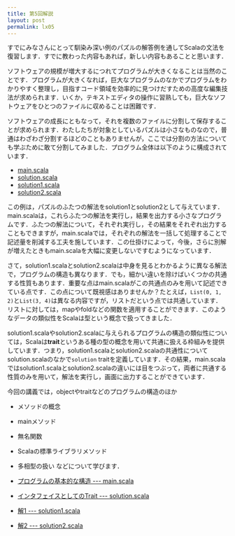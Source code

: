```yaml
---
title: 第5回解説
layout: post
permalink: lx05
---
```


すでにみなさんにとって馴染み深い例のパズルの解答例を通してScalaの文法を復習します．すでに教わった内容もあれば，新しい内容もあることと思います．

ソフトウェアの規模が増大するにつれてプログラムが大きくなることは当然のことです．プログラムが大きくなれば，巨大なプログラムのなかでプログラムをわかりやすく整理し，目指すコード領域を効率的に見つけだすための高度な編集技法が求められます．いくか，テキストエディタの操作に習熟しても，巨大なソフトウェアをひとつのファイルに収めることは困難です．

ソフトウェアの成長にともなって，それを複数のファイルに分割して保存することが求められます．わたしたちが対象としているパズルは小さなものなので，普通はわざわざ分割するほどのこともありませんが，ここでは分割の方法についても学ぶために敢て分割してみました．プログラム全体は以下のように構成されています．

- [main.scala](https://github.com/titech-is-cs115/lx05/blob/master/src/main.scala)
- [solution.scala](https://github.com/titech-is-cs115/lx05/blob/master/src/solution.scala)
- [solution1.scala](https://github.com/titech-is-cs115/lx05/blob/master/src/solution1.scala)
- [solution2.scala](https://github.com/titech-is-cs115/lx05/blob/master/src/solution2.scala)

この例は，パズルのふたつの解法をsolution1とsolution2として与えています．main.scalaは，これらふたつの解法を実行し，結果を出力する小さなプログラムです．ふたつの解法について，それぞれ実行し，その結果をそれぞれ出力することもできますが，main.scalaでは，それぞれの解法を一括して処理することで記述量を削減する工夫を施しています．この仕掛けによって，今後，さらに別解が増えたときもmain.scalaを大幅に変更しないですむようになっています．

さて，solution1.scalaとsolution2.scalaは中身を見るとわかるように異なる解法で，プログラムの構造も異なります．でも，細かい違いを除けばいくつかの共通する性質もあります．重要な点はmain.scalaがこの共通点のみを用いて記述できている点です．この点について既視感はありませんか？たとえば，`List(0, 1, 2)`と`List(3, 4)`は異なる内容ですが，リストだという点では共通しています．リストに対しては，mapやfoldなどの関数を適用することができます．このようなデータの類似性をScalaは型という概念で扱ってきました．

solution1.scalaやsolution2.scalaに与えられるプログラムの構造の類似性については，Scalaは**trait**というある種の型の概念を用いて共通に扱える枠組みを提供しています．つまり，solution1.scalaとsolution2.scalaの共通性についてsolution.scalaのなかで`solution` traitを定義しています．その結果，main.scalaではsolution1.scalaとsolution2.scalaの違いには目をつぶって，両者に共通する性質のみを用いて，解法を実行し，画面に出力することができています．

今回の講義では，objectやtraitなどのプログラムの構造のほか
- メソッドの概念
- mainメソッド
- 無名関数
- Scalaの標準ライブラリメソッド
- 多相型の扱い
などについて学びます．

- [プログラムの基本的な構造 --- main.scala](/lecture/lx05/a/)
- [インタフェイスとしてのTrait --- solution.scala](/lecture/lx05/b/)
- [解1 --- solution1.scala](/lecture/lx05/c/)
- [解2 --- solution2.scala](/lecture/lx05/d/)
